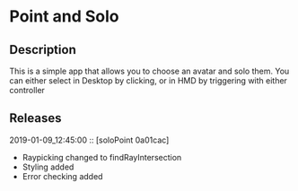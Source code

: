 # Point and Solo

## Description

This is a simple app that allows you to choose an avatar and solo them.
You can either select in Desktop by clicking, or in HMD by triggering with either controller

## Releases

2019-01-09_12:45:00 :: [soloPoint 0a01cac]

- Raypicking changed to findRayIntersection
- Styling added
- Error checking added